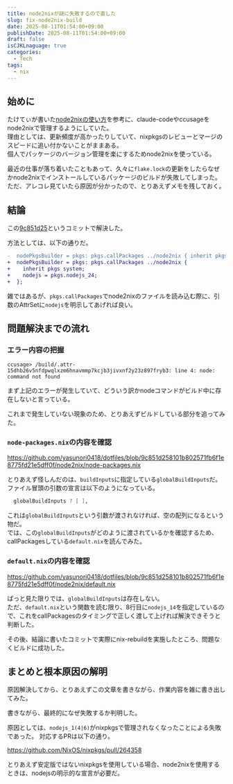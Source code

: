 ```yaml
---
title: node2nixが謎に失敗するので直した
slug: fix-node2nix-build
date: 2025-08-11T01:54:00+09:00
publishDate: 2025-08-11T01:54:00+09:00
draft: false
isCJKLnaguage: true
categories:
  - Tech
tags:
  - nix
---
```


## 始めに

たけてぃが書いた[node2nixの使い方](https://www.takeokunn.org/posts/fleeting/20250622133346-how_to_use_node2nix/)を参考に、claude-codeやccusageをnode2nixで管理するようにしていた。\
理由としては、更新頻度が高かったりしていて、nixpkgsのレビューとマージのスピードに追い付かないことがままある。\
個人でパッケージのバージョン管理を楽にするためnode2nixを使っている。

最近の仕事が落ち着いたこともあって、久々に`flake.lock`の更新をしたらなぜかnode2nixでインストールしているパッケージのビルドが失敗してしまった。\
ただ、アレコレ見ていたら原因が分かったので、とりあえずメモを残しておく。

## 結論

この[9c851d25](https://github.com/yasunori0418/dotfiles/commit/9c851d258101b802571fb6f1e8775fd21e5dff0f)というコミットで解決した。

方法としては、以下の通りだ。

```diff
-  nodePkgsBuilder = pkgs: pkgs.callPackages ../node2nix { inherit pkgs; };
+  nodePkgsBuilder = pkgs: pkgs.callPackages ../node2nix {
+    inherit pkgs system;
+    nodejs = pkgs.nodejs_24;
+  };
```

雑ではあるが、`pkgs.callPackages`でnode2nixのファイルを読み込む際に、引数のAttrSetに`nodejs`を明示してあげれば良い。

## 問題解決までの流れ

### エラー内容の把握

```text
ccusage> /build/.attr-15dhb26v5nfdpwqlxzm6hnavmmp7kcjb3jivxnf2y23z897fryb3: line 4: node: command not found
```

まず上記のエラーが発生していて、どういう訳かnodeコマンドがビルド中に存在しないと言っている。

これまで発生していない現象のため、とりあえずビルドしている部分を追ってみた。

### `node-packages.nix`の内容を確認

https://github.com/yasunori0418/dotfiles/blob/9c851d258101b802571fb6f1e8775fd21e5dff0f/node2nix/node-packages.nix

とりあえず怪しんだのは、`buildInputs`に指定している`globalBuildInputs`だ。\
ファイル冒頭の引数の宣言は以下のようになっている。

```nix
  globalBuildInputs ? [ ],
```

これは`globalBuildInputs`という引数が渡されなければ、空の配列になるという物だ。\
では、この`globalBuildInputs`がどのように渡されているかを確認するため、callPackagesしている`default.nix`を読んでみた。

### `default.nix`の内容を確認

https://github.com/yasunori0418/dotfiles/blob/9c851d258101b802571fb6f1e8775fd21e5dff0f/node2nix/default.nix

ぱっと見た限りでは、`globalBuildInputs`は存在しない。\
ただ、`default.nix`という関数を読む限り、8行目に`nodejs_14`を指定しているので、これをcallPackagesのタイミングで正しく渡して上げれば解決できそうと判断した。

その後、結論に書いたコミットで実際にnix-rebuildを実施したところ、問題なくビルドに成功した。

## まとめと根本原因の解明

原因解決してから、とりあえずこの文章を書きながら、作業内容を雑に書き出してみた。

書きながら、最終的になぜ失敗するか判明した。

原因としては、`nodejs_1(4|6)`がnixpkgsで管理されなくなったことによる失敗であった。
対応するPRは以下の通り。

https://github.com/NixOS/nixpkgs/pull/264358

とりあえず安定版ではないnixpkgsを使用している場合、node2nixを使用するときは、nodejsの明示的な宣言が必要だ。
